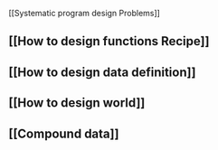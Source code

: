 
[[Systematic program design Problems]]

## [[How to design functions Recipe]]
## [[How to design data definition]]
## [[How to design world]]
## [[Compound data]]




